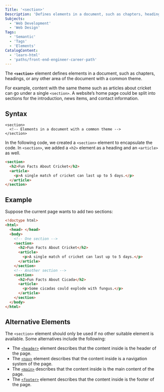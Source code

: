 ```yaml
---
Title: '<section>'
Description: 'Defines elements in a document, such as chapters, headings, or any other area of the document with the same theme.'
Subjects:
  - 'Web Development'
  - 'Web Design'
Tags:
  - 'Semantic'
  - 'Tags'
  - 'Elements'
CatalogContent:
  - 'learn-html'
  - 'paths/front-end-engineer-career-path'
---
```


The **`<section>`** element defines elements in a document, such as chapters, headings, or any other area of the document with a common theme.

For example, content with the same theme such as articles about cricket can go under a single `<section>`. A website’s home page could be split into sections for the introduction, news items, and contact information.

## Syntax

```pseudo
<section>
  <!-- Elements in a document with a common theme -->
</section>
```

In the following code, we created a `<section>` element to encapsulate the code. In `<section>`, we added a `<h2>` element as a heading and an `<article>` as well.

```html
<section>
  <h2>Fun Facts About Cricket</h2>
  <article>
    <p>A single match of cricket can last up to 5 days.</p>
  </article>
</section>
```

## Example

Suppose the current page wants to add two sections:

```html
<!doctype html>
<html>
  <head> </head>
  <body>
    <!-- One section -->
    <section>
      <h2>Fun Facts About Cricket</h2>
      <article>
        <p>A single match of cricket can last up to 5 days.</p>
      </article>
    </section>
    <!-- Another section -->
    <section>
      <h2>Fun Facts About Cicada</h2>
      <article>
        <p>Some cicadas could explode with fungus.</p>
      </article>
    </section>
  </body>
</html>
```

## Alternative Elements

The `<section>` element should only be used if no other suitable element is available. Some alternatives include the following:

- The [`<header>`](https://www.codecademy.com/resources/docs/html/semantic-html/header) element describes that the content inside is the header of the page.
- The [`<nav>`](https://www.codecademy.com/resources/docs/html/semantic-html/nav) element describes that the content inside is a navigation system of the page.
- The [`<main>`](https://www.codecademy.com/resources/docs/html/semantic-html/main) describes that the content inside is the main content of the page.
- The [`<footer>`](https://www.codecademy.com/resources/docs/html/semantic-html/footer) element describes that the content inside is the footer of the page.
